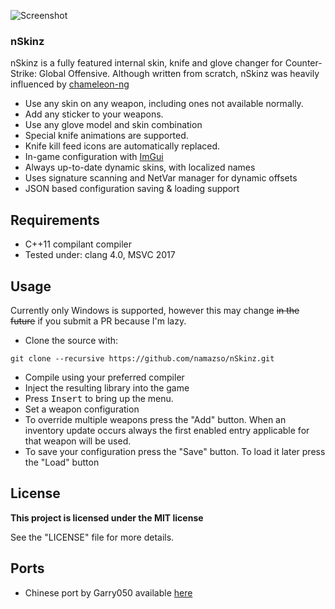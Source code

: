![Screenshot](http://i.imgur.com/KfnFQrX.jpg)

### nSkinz

nSkinz is a fully featured internal skin, knife and glove changer for Counter-Strike: Global Offensive. Although written from scratch, nSkinz was heavily influenced by [chameleon-ng](https://github.com/emskye96/chameleon-ng)

* Use any skin on any weapon, including ones not available normally.
* Add any sticker to your weapons.
* Use any glove model and skin combination
* Special knife animations are supported.
* Knife kill feed icons are automatically replaced.
* In-game configuration with [ImGui](https://github.com/ocornut/imgui)
* Always up-to-date dynamic skins, with localized names
* Uses signature scanning and NetVar manager for dynamic offsets
* JSON based configuration saving & loading support

## Requirements

* C++11 compilant compiler
* Tested under: clang 4.0, MSVC 2017

## Usage

Currently only Windows is supported, however this may change ~~in the future~~ if you submit a PR because I'm lazy.

* Clone the source with:
```
git clone --recursive https://github.com/namazso/nSkinz.git
```
* Compile using your preferred compiler
* Inject the resulting library into the game
* Press <kbd>Insert</kbd> to bring up the menu.
* Set a weapon configuration
* To override multiple weapons press the "Add" button. When an inventory update occurs always the first enabled entry applicable for that weapon will be used.
* To save your configuration press the "Save" button. To load it later press the "Load" button

## License

**This project is licensed under the MIT license**

See the "LICENSE" file for more details.

## Ports

* Chinese port by Garry050 available [here](https://github.com/Garry050/nSkinz/tree/zh-CN)